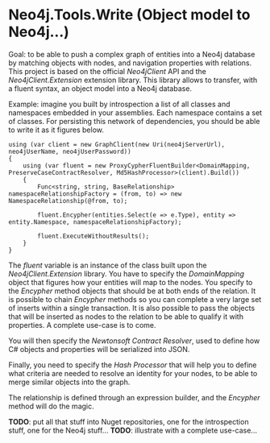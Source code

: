 # Neo4j.Tools.Write (Object model to Neo4j...)

Goal: to be able to push a complex graph of entities into a Neo4j database by matching objects with nodes, and navigation properties with relations. This project is based on the official *Neo4jClient* API and the *Neo4jClient.Extension* extension library. This library allows to transfer, with a fluent syntax, an object model into a Neo4j database.

Example: imagine you built by introspection a list of all classes and namespaces embedded in your assemblies. Each namespace contains a set of classes. For persisting this network of dependencies, you should be able to write it as it figures below.

    using (var client = new GraphClient(new Uri(neo4jServerUrl), neo4jUserName, neo4jUserPassword))
    {
        using (var fluent = new ProxyCypherFluentBuilder<DomainMapping, PreserveCaseContractResolver, Md5HashProcessor>(client).Build())
        {
            Func<string, string, BaseRelationship> namespaceRelationshipFactory = (from, to) => new NamespaceRelationship(@from, to);

            fluent.Encypher(entities.Select(e => e.Type), entity => entity.Namespace, namespaceRelationshipFactory);

            fluent.ExecuteWithoutResults();
        }
    }
	
The *fluent* variable is an instance of the class built upon the *Neo4jClient.Extension* library. You have to specify the *DomainMapping* object that figures how your entities will map to the nodes. You specify to the *Encypher* method objects that should be at both ends of the relation. It is possible to chain *Encypher* methods so you can complete a very large set of inserts within a single transaction. It is also possible to pass the objects that will be inserted as nodes to the relation to be able to qualify it with properties. A complete use-case is to come.

You will then specify the *Newtonsoft Contract Resolver*, used to define how C# objects and properties will be serialized into JSON. 

Finally, you need to specify the *Hash Processor* that will help you to define what criteria are needed to resolve an identity for your nodes, to be able to merge similar objects into the graph.

The relationship is defined through an expression builder, and the *Encypher* method will do the magic.

**TODO**: put all that stuff into Nuget repositories, one for the introspection stuff, one for the Neo4j stuff...
**TODO**: illustrate with a complete use-case...
